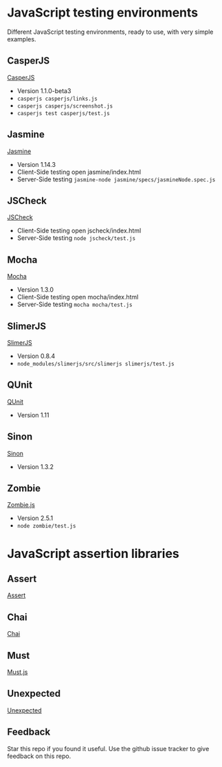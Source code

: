 # JavaScript testing environments
Different JavaScript testing environments, ready to use, with very simple examples.

## CasperJS
[CasperJS](http://casperjs.org/)
 - Version 1.1.0-beta3
 - `casperjs casperjs/links.js`
 - `casperjs casperjs/screenshot.js`
 - `casperjs test casperjs/test.js`

## Jasmine
[Jasmine](https://jasmine.github.io/)
 - Version 1.14.3
 - Client-Side testing open jasmine/index.html
 - Server-Side testing `jasmine-node jasmine/specs/jasmineNode.spec.js`

## JSCheck
[JSCheck](http://jscheck.org)
 - Client-Side testing open jscheck/index.html
 - Server-Side testing `node jscheck/test.js`

## Mocha
[Mocha](https://mochajs.org/)
 - Version 1.3.0
 - Client-Side testing open mocha/index.html
 - Server-Side testing `mocha mocha/test.js`

## SlimerJS
[SlimerJS](http://slimerjs.org/)
 - Version 0.8.4
 - `node_modules/slimerjs/src/slimerjs slimerjs/test.js`

## QUnit
[QUnit](http://qunitjs.com/)
 - Version 1.11

## Sinon
[Sinon](http://sinonjs.org)
 - Version 1.3.2

## Zombie
[Zombie.js](http://zombie.labnotes.org/)
 - Version 2.5.1
 - `node zombie/test.js`

# JavaScript assertion libraries

## Assert
[Assert](https://nodejs.org/api/assert.html)

## Chai
[Chai](http://chaijs.com/)

## Must
[Must.js](https://github.com/moll/js-must/)

## Unexpected
[Unexpected](http://unexpected.js.org/)

## Feedback
Star this repo if you found it useful. Use the github issue tracker to give feedback on this repo.
